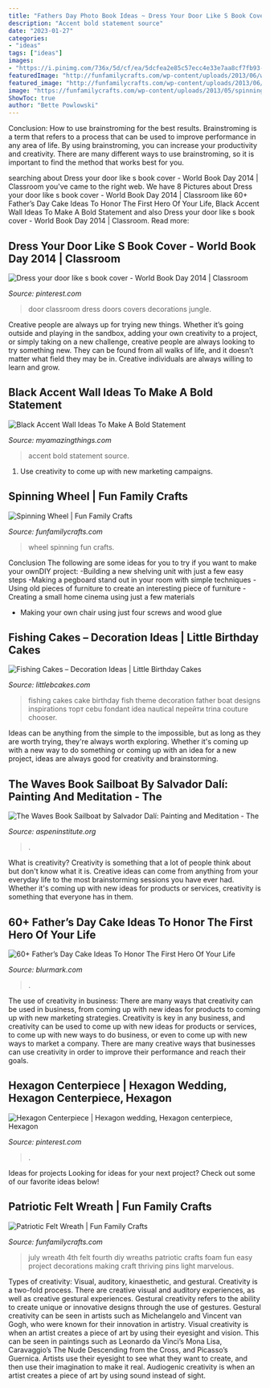 ```yaml
---
title: "Fathers Day Photo Book Ideas ~ Dress Your Door Like S Book Cover"
description: "Accent bold statement source"
date: "2023-01-27"
categories:
- "ideas"
tags: ["ideas"]
images:
- "https://i.pinimg.com/736x/5d/cf/ea/5dcfea2e85c57ecc4e33e7aa8cf7fb93--classroom-door-classroom-ideas.jpg"
featuredImage: "http://funfamilycrafts.com/wp-content/uploads/2013/06/wreath.jpg"
featured_image: "http://funfamilycrafts.com/wp-content/uploads/2013/06/wreath.jpg"
image: "https://funfamilycrafts.com/wp-content/uploads/2013/05/spinning_wheel.jpg"
ShowToc: true
author: "Bette Powlowski"
---
```



Conclusion: How to use brainstroming for the best results.
Brainstroming is a term that refers to a process that can be used to improve performance in any area of life. By using brainstroming, you can increase your productivity and creativity. There are many different ways to use brainstroming, so it is important to find the method that works best for you.

	

		
searching about Dress your door like s book cover - World Book Day 2014 | Classroom you've came to the right web. We have 8 Pictures about Dress your door like s book cover - World Book Day 2014 | Classroom like 60+ Father’s Day Cake Ideas To Honor The First Hero Of Your Life, Black Accent Wall Ideas To Make A Bold Statement and also Dress your door like s book cover - World Book Day 2014 | Classroom. Read more:
		
    
## Dress Your Door Like S Book Cover - World Book Day 2014 | Classroom

<img loading=lazy src="https://i.pinimg.com/736x/5d/cf/ea/5dcfea2e85c57ecc4e33e7aa8cf7fb93--classroom-door-classroom-ideas.jpg" onerror="this.onerror=null;this.src='https://tse2.mm.bing.net/th?id=OIP.DzDl5PNm7sk8xtUjEacj4gAAAA&amp;pid=15.1';" alt="Dress your door like s book cover - World Book Day 2014 | Classroom">

_Source: pinterest.com_

>door classroom dress doors covers decorations jungle. 

	

Creative people are always up for trying new things. Whether it’s going outside and playing in the sandbox, adding your own creativity to a project, or simply taking on a new challenge, creative people are always looking to try something new. They can be found from all walks of life, and it doesn’t matter what field they may be in. Creative individuals are always willing to learn and grow.

    
## Black Accent Wall Ideas To Make A Bold Statement

<img loading=lazy src="https://myamazingthings.com/wp-content/uploads/2018/02/black-accent-wall-3.jpg" onerror="this.onerror=null;this.src='https://tse1.mm.bing.net/th?id=OIP.e0FLprZHkTWKFTAAMMzjTwHaLH&amp;pid=15.1';" alt="Black Accent Wall Ideas To Make A Bold Statement">

_Source: myamazingthings.com_

>accent bold statement source. 

	

1. Use creativity to come up with new marketing campaigns.

    
## Spinning Wheel | Fun Family Crafts

<img loading=lazy src="https://funfamilycrafts.com/wp-content/uploads/2013/05/spinning_wheel.jpg" onerror="this.onerror=null;this.src='https://tse3.mm.bing.net/th?id=OIP.0WskA3vro5ba4t6SWVRTugAAAA&amp;pid=15.1';" alt="Spinning Wheel | Fun Family Crafts">

_Source: funfamilycrafts.com_

>wheel spinning fun crafts. 

	

Conclusion
The following are some ideas for you to try if you want to make your ownDIY project: 
-Building a new shelving unit with just a few easy steps 
-Making a pegboard stand out in your room with simple techniques 
-Using old pieces of furniture to create an interesting piece of furniture 
-Creating a small home cinema using just a few materials 
- Making your own chair using just four screws and wood glue

    
## Fishing Cakes – Decoration Ideas | Little Birthday Cakes

<img loading=lazy src="http://www.littlebcakes.com/wp-content/uploads/2014/01/Fishing-Cakes-Images.jpg" onerror="this.onerror=null;this.src='https://tse2.mm.bing.net/th?id=OIP.PT8mZGQT0QsOmBA6coadawHaJ4&amp;pid=15.1';" alt="Fishing Cakes – Decoration Ideas | Little Birthday Cakes">

_Source: littlebcakes.com_

>fishing cakes cake birthday fish theme decoration father boat designs inspirations торт cebu fondant idea nautical перейти trina couture chooser. 

	

Ideas can be anything from the simple to the impossible, but as long as they are worth trying, they're always worth exploring. Whether it's coming up with a new way to do something or coming up with an idea for a new project, ideas are always good for creativity and brainstorming.

    
## The Waves Book Sailboat By Salvador Dalí: Painting And Meditation - The

<img loading=lazy src="https://www.aspeninstitute.org/wp-content/uploads/2021/01/Dali_Waves.jpg" onerror="this.onerror=null;this.src='https://tse3.mm.bing.net/th?id=OIP.xpNwYCM6CkyjHRISe1XzvAHaFj&amp;pid=15.1';" alt="The Waves Book Sailboat by Salvador Dalí: Painting and Meditation - The">

_Source: aspeninstitute.org_

>. 

	

What is creativity?
Creativity is something that a lot of people think about but don't know what it is. Creative ideas can come from anything from your everyday life to the most brainstorming sessions you have ever had. Whether it's coming up with new ideas for products or services, creativity is something that everyone has in them.

    
## 60+ Father’s Day Cake Ideas To Honor The First Hero Of Your Life

<img loading=lazy src="https://www.blurmark.com/wp-content/uploads/2017/05/Awesome-Cake-Idea.jpg" onerror="this.onerror=null;this.src='https://tse1.mm.bing.net/th?id=OIP.XKmEqGihg-tnqt3b0wJfbQHaJ4&amp;pid=15.1';" alt="60+ Father’s Day Cake Ideas To Honor The First Hero Of Your Life">

_Source: blurmark.com_

>. 

	

The use of creativity in business: There are many ways that creativity can be used in business, from coming up with new ideas for products to coming up with new marketing strategies.
Creativity is key in any business, and creativity can be used to come up with new ideas for products or services, to come up with new ways to do business, or even to come up with new ways to market a company. There are many creative ways that businesses can use creativity in order to improve their performance and reach their goals.

    
## Hexagon Centerpiece | Hexagon Wedding, Hexagon Centerpiece, Hexagon

<img loading=lazy src="https://i.pinimg.com/736x/63/50/48/6350487225a6648824618de98a0244b2.jpg" onerror="this.onerror=null;this.src='https://tse3.mm.bing.net/th?id=OIP.QRVSVRtkDLE98KlvR8ZUKgHaJ3&amp;pid=15.1';" alt="Hexagon Centerpiece | Hexagon wedding, Hexagon centerpiece, Hexagon">

_Source: pinterest.com_

>. 

	

Ideas for projects
Looking for ideas for your next project? Check out some of our favorite ideas below!

    
## Patriotic Felt Wreath | Fun Family Crafts

<img loading=lazy src="http://funfamilycrafts.com/wp-content/uploads/2013/06/wreath.jpg" onerror="this.onerror=null;this.src='https://tse4.mm.bing.net/th?id=OIP.K09d1eIAC67RjkWRNJx69AHaFF&amp;pid=15.1';" alt="Patriotic Felt Wreath | Fun Family Crafts">

_Source: funfamilycrafts.com_

>july wreath 4th felt fourth diy wreaths patriotic crafts foam fun easy project decorations making craft thriving pins light marvelous. 

	

Types of creativity: Visual, auditory, kinaesthetic, and gestural.
Creativity is a two-fold process. There are creative visual and auditory experiences, as well as creative gestural experiences. Gestural creativity refers to the ability to create unique or innovative designs through the use of gestures. Gestural creativity can be seen in artists such as Michelangelo and Vincent van Gogh, who were known for their innovation in artistry. Visual creativity is when an artist creates a piece of art by using their eyesight and vision. This can be seen in paintings such as Leonardo da Vinci’s Mona Lisa, Caravaggio’s The Nude Descending from the Cross, and Picasso’s Guernica. Artists use their eyesight to see what they want to create, and then use their imagination to make it real. Audiogenic creativity is when an artist creates a piece of art by using sound instead of sight.

